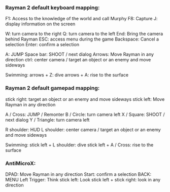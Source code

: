 ### Rayman 2 default keyboard mapping:

F1: Access to the knowledge of the world and call Murphy
F8: Capture
J: display information on the screen

W: turn camera to the right
Q: turn camera to the left
End: Bring the camera behind Rayman
ESC: access menu during the game
Backspace: Cancel a selection
Enter: confirm a selection

A: JUMP
Space bar: SHOOT / next dialog
Arrows: Move Rayman in any direction
ctrl: center camera / target an object or an enemy and move sideways

Swimming:
arrows + Z: dive
arrows + A: rise to the surface

### Rayman 2 default gamepad mapping:

stick right: target an object or an enemy and move sideways
stick left: Move Rayman in any direction

A / Cross: JUMP / Remonter 
B / Circle: turn camera left
X / Square: SHOOT / next dialog
Y / Triangle: turn camera left

R shoulder: HUD
L shoulder: center camera / target an object or an enemy and move sideways

Swimming:
stick left + L shoulder: dive
stick left + A / Cross: rise to the surface

### AntiMicroX:

DPAD: Move Rayman in any direction
Start: confirm a selection
BACK: MENU
Left Trigger: Think
stick left: Look
stick left + stick right: look in any direction

